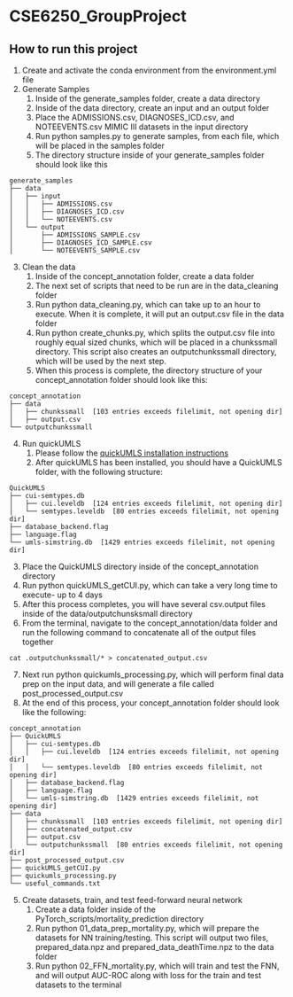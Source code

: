 # CSE6250_GroupProject
## How to run this project
1. Create and activate the conda environment from the environment.yml file
2. Generate Samples
   1. Inside of the generate_samples folder, create a data directory
   2. Inside of the data directory, create an input and an output folder
   3. Place the ADMISSIONS.csv, DIAGNOSES_ICD.csv, and NOTEEVENTS.csv MIMIC III datasets in the input directory
   4. Run python samples.py to generate samples, from each file, which will be placed in the samples folder
   5. The directory structure inside of your generate_samples folder should look like this
````
generate_samples
├── data
│   ├── input
│   │   ├── ADMISSIONS.csv
│   │   ├── DIAGNOSES_ICD.csv
│   │   └── NOTEEVENTS.csv
│   └── output
│       ├── ADMISSIONS_SAMPLE.csv
│       ├── DIAGNOSES_ICD_SAMPLE.csv
│       └── NOTEEVENTS_SAMPLE.csv
````
3. Clean the data
   1. Inside of the concept_annotation folder, create a data folder
   2. The next set of scripts that need to be run are in the data_cleaning folder
   3. Run python data_cleaning.py, which can take up to an hour to execute. When it is complete, it will put an output.csv file in the data folder
   4. Run python create_chunks.py, which splits the output.csv file into roughly equal sized chunks, which will be placed in a chunkssmall directory. This script also creates an outputchunkssmall directory, which will be used by the next step.
   5. When this process is complete, the directory structure of your concept_annotation folder should look like this:
````
concept_annotation
├── data
│   ├── chunkssmall  [103 entries exceeds filelimit, not opening dir]
│   ├── output.csv
└── outputchunkssmall 
````
4. Run quickUMLS
   1. Please follow the [quickUMLS installation instructions](https://github.com/Georgetown-IR-Lab/QuickUMLS)
   2. After quickUMLS has been installed, you should have a QuickUMLS folder, with the following structure:
````
QuickUMLS
├── cui-semtypes.db
│   ├── cui.leveldb  [124 entries exceeds filelimit, not opening dir]
│   └── semtypes.leveldb  [80 entries exceeds filelimit, not opening dir]
├── database_backend.flag
├── language.flag
└── umls-simstring.db  [1429 entries exceeds filelimit, not opening dir]
````
3. Place the QuickUMLS directory inside of the concept_annotation directory
4. Run python quickUMLS_getCUI.py, which can take a very long time to execute- up to 4 days
5. After this process completes, you will have several csv.output files inside of the data/outputchunsksmall directory
6. From the terminal, navigate to the concept_annotation/data folder and run the following command to concatenate all of the output files together
````
cat .outputchunkssmall/* > concatenated_output.csv
````
7. Next run python quickumls_processing.py, which will perform final data prep on the input data, and will generate a file called post_processed_output.csv
8. At the end of this process, your concept_annotation folder should look like the following:
````
concept_annotation
├── QuickUMLS
│   ├── cui-semtypes.db
│   │   ├── cui.leveldb  [124 entries exceeds filelimit, not opening dir]
│   │   └── semtypes.leveldb  [80 entries exceeds filelimit, not opening dir]
│   ├── database_backend.flag
│   ├── language.flag
│   └── umls-simstring.db  [1429 entries exceeds filelimit, not opening dir]
├── data
│   ├── chunkssmall  [103 entries exceeds filelimit, not opening dir]
│   ├── concatenated_output.csv
│   ├── output.csv
│   └── outputchunkssmall  [80 entries exceeds filelimit, not opening dir]
├── post_processed_output.csv
├── quickUMLS_getCUI.py
├── quickumls_processing.py
└── useful_commands.txt
````
5. Create datasets, train, and test feed-forward neural network
   1. Create a data folder inside of the PyTorch_scripts/mortality_prediction directory
   2. Run python 01_data_prep_mortality.py, which will prepare the datasets for NN training/testing. This script will output two files, prepared_data.npz and prepared_data_deathTime.npz to the data folder
   3. Run python 02_FFN_mortality.py, which will train and test the FNN, and will output AUC-ROC along with loss for the train and test datasets to the terminal